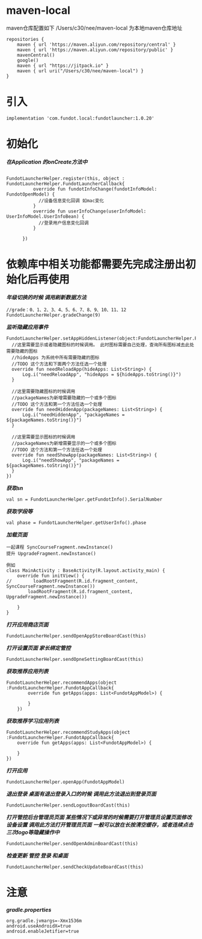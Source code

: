 # maven-local

maven仓库配置如下
/Users/c30/nee/maven-local 为本地maven仓库地址
```
repositories {
    maven { url 'https://maven.aliyun.com/repository/central' }
    maven { url 'https://maven.aliyun.com/repository/public' }
    mavenCentral()
    google()
    maven { url "https://jitpack.io" }
    maven { url uri("/Users/c30/nee/maven-local") }
}
```


# 引入
```
implementation 'com.fundot.local:fundotlauncher:1.0.20'
```


# 初始化
*******在Application 的onCreate方法中*******

```

FundotLauncherHelper.register(this, object : FundotLauncherHelper.FundotLauncherCallback{
          override fun fundotInfoChange(fundotInfoModel: FundotOpenModel) {
            //设备信息变化回调 如mac变化
          }
          override fun userInfoChange(userInfoModel: UserInfoModel.UserInfoBean) {
            //登录用户信息变化回调
          }

      })

```
# 依赖库中相关功能都需要先完成注册出初始化后再使用
***年级切换的时候 调用刷新数据方法***
```
//grade：0、1、2、3、4、5、6、7、8、9、10、11、12
FundotLauncherHelper.gradeChange(9)
```
***监听隐藏应用事件***
```
FundotLauncherHelper.setAppHiddenListener(object:FundotLauncherHelper.FundotAppHiddenCallback{
  //这里需要显示或者隐藏图标的时候调用。 此时图标需要自己处理，查询所有图标减去此处需要隐藏的图标  
  //hideApps 为系统中所有需要隐藏的图标
  //TODO 这个方法和下面两个方法任选一个处理
  override fun needReloadApp(hideApps: List<String>) {
      Log.i("needReloadApp", "hideApps = ${hideApps.toString()}")
  }

  //这里需要隐藏图标的时候调用
  //packageNames为新增需要隐藏的一个或多个图标
  //TODO 这个方法和第一个方法任选一个处理
  override fun needHiddenApp(packageNames: List<String>) {
      Log.i("needHiddenApp", "packageNames = ${packageNames.toString()}")
  }

  //这里需要显示图标的时候调用
  //packageNames为新增需要显示的一个或多个图标
  //TODO 这个方法和第一个方法任选一个处理
  override fun needShowApp(packageNames: List<String>) {
      Log.i("needShowApp", "packageNames = ${packageNames.toString()}")
  }
})
```

***获取sn***
```
val sn = FundotLauncherHelper.getFundotInfo().SerialNumber
```
***获取学段等***
```
val phase = FundotLauncherHelper.getUserInfo().phase
```

***加载页面***
```
一起课程 SyncCourseFragment.newInstance()
提升 UpgradeFragment.newInstance()

例如
class MainActivity : BaseActivity(R.layout.activity_main) {
    override fun initView() {
//        loadRootFragment(R.id.fragment_content, SyncCourseFragment.newInstance())
        loadRootFragment(R.id.fragment_content, UpgradeFragment.newInstance())

    }
}
```

***打开应用商店页面***
```
FundotLauncherHelper.sendOpenAppStoreBoardCast(this)
```
***打开设置页面 家长绑定管控***
```
FundotLauncherHelper.sendOpneSettingBoardCast(this)
```

***获取推荐应用列表***
```
FundotLauncherHelper.recommendApps(object :FundotLauncherHelper.FundotAppCallback{
        override fun getApps(apps: List<FundotAppModel>) {

        }
    })
```
***获取推荐学习应用列表***
```
FundotLauncherHelper.recommendStudyApps(object :FundotLauncherHelper.FundotAppCallback{
    override fun getApps(apps: List<FundotAppModel>) {

    }
})
```
***打开应用***
```
FundotLauncherHelper.openApp(FundotAppModel)
```


***退出登录 桌面有退出登录入口的时候 调用此方法退出到登录页面***
```
FundotLauncherHelper.sendLogoutBoardCast(this)
```

***打开管控后台管理员页面 某些情况下或异常的时候需要打开管理员设置页面修改设备设置 调用此方法打开管理员页面***
***一般可以放在长按清空缓存，或者连续点击三次logo等隐藏操作中***
```
FundotLauncherHelper.sendOpenAdminBoardCast(this)
```

***检查更新 管控 登录 和桌面***
```
FundotLauncherHelper.sendCheckUpdateBoardCast(this)
```


# 注意
***gradle.properties***
```
org.gradle.jvmargs=-Xmx1536m
android.useAndroidX=true
android.enableJetifier=true
```
